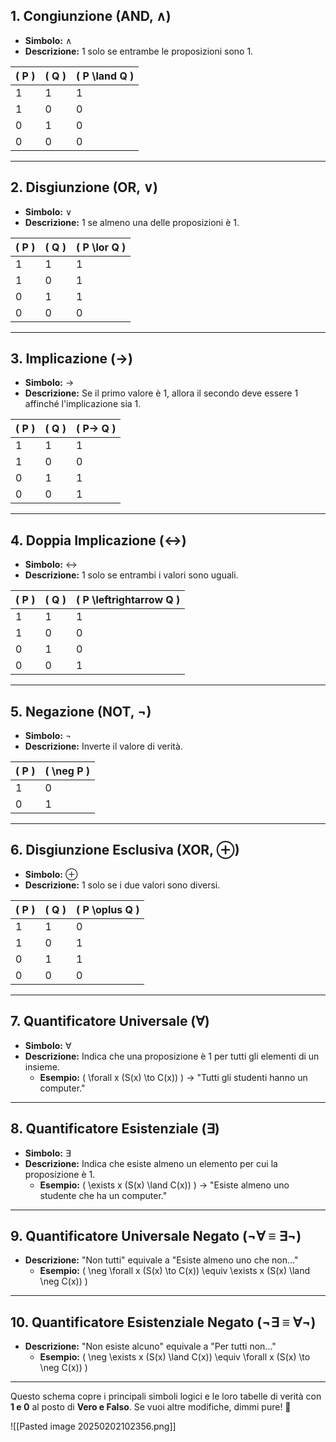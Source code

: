 

## **1. Congiunzione (AND, ∧)**
- **Simbolo:** ∧  
- **Descrizione:** 1 solo se entrambe le proposizioni sono 1.  

| \( P \) | \( Q \) | \( P \land Q \) |
| ------- | ------- | --------------- |
| 1       | 1       | 1               |
| 1       | 0       | 0               |
| 0       | 1       | 0               |
| 0       | 0       | 0               |

---

## **2. Disgiunzione (OR, ∨)**
- **Simbolo:** ∨  
- **Descrizione:** 1 se almeno una delle proposizioni è 1.  

| \( P \) | \( Q \) | \( P \lor Q \) |
|---------|---------|----------------|
| 1       | 1       | 1              |
| 1       | 0       | 1              |
| 0       | 1       | 1              |
| 0       | 0       | 0              |

---

## **3. Implicazione (→)**
- **Simbolo:** →  
- **Descrizione:** Se il primo valore è 1, allora il secondo deve essere 1 affinché l'implicazione sia 1.  

| \( P \) | \( Q \) | \( P$\to$ Q \) |
| ------- | ------- | -------------- |
| 1       | 1       | 1              |
| 1       | 0       | 0              |
| 0       | 1       | 1              |
| 0       | 0       | 1              |

---

## **4. Doppia Implicazione (↔)**
- **Simbolo:** ↔  
- **Descrizione:** 1 solo se entrambi i valori sono uguali.  

| \( P \) | \( Q \) | \( P \leftrightarrow Q \) |
|---------|---------|--------------------------|
| 1       | 1       | 1                        |
| 1       | 0       | 0                        |
| 0       | 1       | 0                        |
| 0       | 0       | 1                        |

---

## **5. Negazione (NOT, ¬)**
- **Simbolo:** ¬  
- **Descrizione:** Inverte il valore di verità.  

| \( P \) | \( \neg P \) |
|---------|-------------|
| 1       | 0           |
| 0       | 1           |

---

## **6. Disgiunzione Esclusiva (XOR, ⊕)**
- **Simbolo:** ⊕  
- **Descrizione:** 1 solo se i due valori sono diversi.  

| \( P \) | \( Q \) | \( P \oplus Q \) |
|---------|---------|------------------|
| 1       | 1       | 0                |
| 1       | 0       | 1                |
| 0       | 1       | 1                |
| 0       | 0       | 0                |

---

## **7. Quantificatore Universale (∀)**
- **Simbolo:** ∀  
- **Descrizione:** Indica che una proposizione è 1 per tutti gli elementi di un insieme.  
  - **Esempio:** \( \forall x (S(x) \to C(x)) \) → "Tutti gli studenti hanno un computer."

---

## **8. Quantificatore Esistenziale (∃)**
- **Simbolo:** ∃  
- **Descrizione:** Indica che esiste almeno un elemento per cui la proposizione è 1.  
  - **Esempio:** \( \exists x (S(x) \land C(x)) \) → "Esiste almeno uno studente che ha un computer."

---

## **9. Quantificatore Universale Negato (¬∀ ≡ ∃¬)**
- **Descrizione:** "Non tutti" equivale a "Esiste almeno uno che non..."
  - **Esempio:** \( \neg \forall x (S(x) \to C(x)) \equiv \exists x (S(x) \land \neg C(x)) \)

---

## **10. Quantificatore Esistenziale Negato (¬∃ ≡ ∀¬)**
- **Descrizione:** "Non esiste alcuno" equivale a "Per tutti non..."
  - **Esempio:** \( \neg \exists x (S(x) \land C(x)) \equiv \forall x (S(x) \to \neg C(x)) \)

---

Questo schema copre i principali simboli logici e le loro tabelle di verità con **1 e 0** al posto di **Vero e Falso**. Se vuoi altre modifiche, dimmi pure! 🚀


![[Pasted image 20250202102356.png]]
